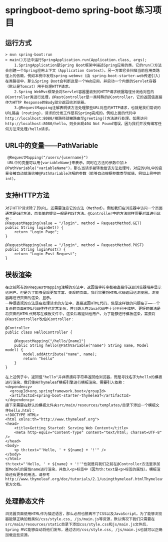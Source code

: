 # springboot-demo spring-boot 练习项目

## 运行方式
    > mvn spring-boot:run
    > main()方法中运行SpringApplication.run(Application.class, args);
        1.SpringApplication是Spring Boot框架中描述Spring应用的类，它的run()方法会创建一个Spring应用上下文（Application Context）。另一方面它会扫描当前应用类路径上的依赖，例如本例中发现spring-webmvc（由 spring-boot-starter-web传递引入）在类路径中，那么Spring Boot会判断这是一个Web应用，并启动一个内嵌的Servlet容器（默认是Tomcat）用于处理HTTP请求。
        2.Spring WebMvc框架会将Servlet容器里收到的HTTP请求根据路径分发给对应的@Controller类进行处理，@RestController是一类特殊的@Controller，它的返回值直接作为HTTP Response的Body部分返回给浏览器。
        3.@RequestMapping注解表明该方法处理那些URL对应的HTTP请求，也就是我们常说的URL路由（routing)，请求的分发工作是有Spring完成的。例如上面的代码中http://localhost:8080/根路径就被路由至greeting()方法进行处理。如果访问http://localhost:8080/hello，则会出现404 Not Found错误，因为我们并没有编写任何方法来处理/hello请求。

## URL中的变量——PathVariable
     @RequestMapping("/users/{username}")       
     URL中的变量可以用{variableName}来表示，同时在方法的参数中加上@PathVariable("variableName")，那么当请求被转发给该方法处理时，对应的URL中的变量会被自动赋值给被@PathVariable注解的参数（能够自动根据参数类型赋值，例如上例中的int）。
     
## 支持HTTP方法
    对于HTTP请求除了其URL，还需要注意它的方法（Method）。例如我们在浏览器中访问一个页面通常是GET方法，而表单的提交一般是POST方法。@Controller中的方法同样需要对其进行区分：
    @RequestMapping(value = "/login", method = RequestMethod.GET)
    public String loginGet() {
        return "Login Page";
    }
    
    @RequestMapping(value = "/login", method = RequestMethod.POST)
    public String loginPost() {
        return "Login Post Request";
    }
    
## 模板渲染
    在之前所有的@RequestMapping注解的方法中，返回值字符串都被直接传送到浏览器端并显示给用户。但是为了能够呈现更加丰富、美观的页面，我们需要将HTML代码返回给浏览器，浏览器再进行页面的渲染、显示。
    一种很直观的方法是在处理请求的方法中，直接返回HTML代码，但是这样做的问题在于——一个复杂的页面HTML代码往往也非常复杂，并且嵌入在Java代码中十分不利于维护。更好的做法是将页面的HTML代码写在模板文件中，渲染后再返回给用户。为了能够进行模板渲染，需要将@RestController改成@Controller：
    
    @Controller
    public class HelloController {
    
        @RequestMapping("/hello/{name}")
        public String hello(@PathVariable("name") String name, Model model) {
            model.addAttribute("name", name);
            return "hello"
        }
    }
    
    在上述例子中，返回值"hello"并非直接将字符串返回给浏览器，而是寻找名字为hello的模板进行渲染，我们使用Thymeleaf模板引擎进行模板渲染，需要引入依赖：
    <dependency>
      <groupId>org.springframework.boot</groupId>
      <artifactId>spring-boot-starter-thymeleaf</artifactId>
    </dependency>
    接下来需要在默认的模板文件夹src/main/resources/templates/目录下添加一个模板文件hello.html：
    <!DOCTYPE HTML>
    <html xmlns:th="http://www.thymeleaf.org">
    <head>
        <title>Getting Started: Serving Web Content</title>
        <meta http-equiv="Content-Type" content="text/html; charset=UTF-8" />
    </head>
    <body>
        <p th:text="'Hello, ' + ${name} + '!'" />
    </body>
    </html>
    th:text="'Hello, ' + ${name} + '!'"也就是将我们之前在@Controller方法里添加至Model的属性name进行渲染，并放入<p>标签中（因为th:text是<p>标签的属性）。模板渲染还有更多的用法，请参考 http://www.thymeleaf.org/doc/tutorials/2.1/usingthymeleaf.htmlThymeleaf官方文档。
 
## 处理静态文件
    浏览器页面使用HTML作为描述语言，那么必然也脱离不了CSS以及JavaScript。为了能够浏览器能够正确加载类似/css/style.css, /js/main.js等资源，默认情况下我们只需要在src/main/resources/static目录下添加css/style.css和js/main.js文件后，Spring MVC能够自动将他们发布，通过访问/css/style.css, /js/main.js也就可以正确加载这些资源。
